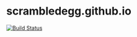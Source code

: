 # scrambledegg.github.io
[![Build Status](https://travis-ci.org/scrambledegg/scrambledegg.github.io.svg?branch=source)](https://travis-ci.org/scrambledegg/scrambledegg.github.io)
